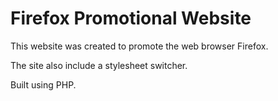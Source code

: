 # Firefox Promotional Website

This website was created to promote the web browser Firefox.

The site also include a stylesheet switcher.

Built using PHP.